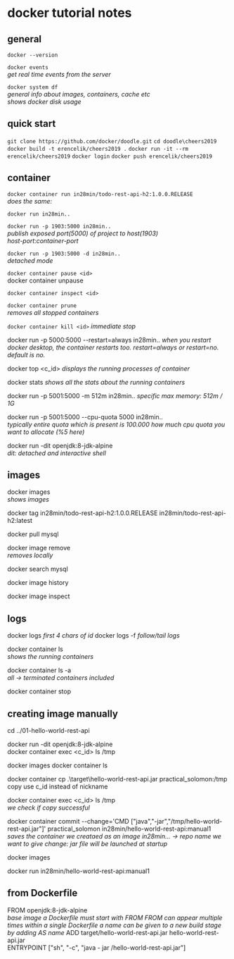 # docker tutorial notes

## general
`docker --version`

`docker events`  
_get real time events from the server_


`docker system df`  
_general info about images, containers, cache etc_  
_shows docker disk usage_


## quick start
`git clone https://github.com/docker/doodle.git`
`cd doodle\cheers2019`
`docker build -t erencelik/cheers2019 .`
`docker run -it --rm erencelik/cheers2019`
`docker login`
`docker push erencelik/cheers2019`


## container
`docker container run in28min/todo-rest-api-h2:1.0.0.RELEASE`  
 _does the same:_

`docker run in28min..`

`docker run -p 1903:5000 in28min..`  
_publish exposed port(5000) of project to host(1903)_  
_host-port:container-port_  

`docker run -p 1903:5000 -d in28min..`  
_detached mode_

`docker container pause <id>`  
docker container unpause <id>

`docker container inspect <id>`

`docker container prune`  
_removes all stopped containers_

`docker container kill <id>`	_immediate stop_

docker run -p 5000:5000 --restart=always in28min..
_when you restart docker desktop, the container restarts too._
_restart=always or restart=no. default is no._

docker top <c_id>
_displays the running processes of container_

docker stats
_shows all the stats about the running containers_

docker run -p 5001:5000 -m 512m in28min..
_specific max memory: 512m / 1G_

docker run -p 5001:5000 --cpu-quota 5000 in28min..	
_typically entire quota which is present is 100.000_
_how much cpu quota you want to allocate (%5 here)_

docker run -dit openjdk:8-jdk-alpine			
_dit: detached and interactive shell_


## images
docker images				
_shows images_

docker tag in28min/todo-rest-api-h2:1.0.0.RELEASE in28min/todo-rest-api-h2:latest

docker pull mysql

docker image remove <id>		
_removes locally_

docker search mysql

docker image history <id>

docker image inspect <id>


## logs
docker logs <id>
_first 4 chars of id_
docker logs -f <id>
_follow/tail logs_

docker container ls			
_shows the running containers_

docker container ls -a			
_all -> terminated containers included_

docker container stop <id>



## creating image manually

cd ../01-hello-world-rest-api

docker run -dit openjdk:8-jdk-alpine			
docker container exec <c_id> ls /tmp

docker images
docker container ls

docker container cp .\target\hello-world-rest-api.jar practical_solomon:/tmp		copy
											use c_id instead of nickname


docker container exec <c_id> ls /tmp							
_we check if copy successful_


docker container commit --change='CMD ["java","-jar","/tmp/hello-world-rest-api.jar"]' practical_solomon in28min/hello-world-rest-api:manual1		
_saves the container we creataed as an image_
_in28min... -> repo name we want to give_
_change: jar file will be launched at startup_

docker images

docker run in28min/hello-world-rest-api:manual1


## from Dockerfile

FROM openjdk:8-jdk-alpine						
_base image_
_a Dockerfile must start with FROM_
_FROM can appear multiple times within a single Dockerfile_
_a name can be given to a new build stage by adding AS name_
ADD target/hello-world-rest-api.jar hello-world-rest-api.jar		
ENTRYPOINT ["sh", "-c", "java - jar /hello-world-rest-api.jar"]




